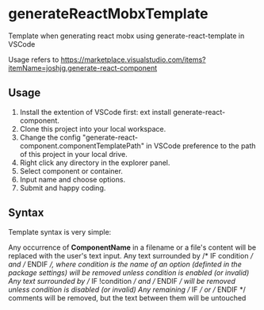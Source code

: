 # generateReactMobxTemplate
Template when generating react mobx using generate-react-template in VSCode

Usage refers to https://marketplace.visualstudio.com/items?itemName=joshjg.generate-react-component

## Usage
1. Install the extention of VSCode first: ext install generate-react-component.
2. Clone this project into your local workspace.
3. Change the config "generate-react-component.componentTemplatePath" in VSCode preference to the path of this project in your local drive.
4. Right click any directory in the explorer panel.
5. Select component or container.
6. Input name and choose options.
7. Submit and happy coding.

## Syntax

Template syntax is very simple:

Any occurrence of __ComponentName__ in a filename or a file's content will be replaced with the user's text input.
Any text surrounded by /* IF condition */ and /* ENDIF */, where condition is the name of an option (definted in the package settings) will be removed unless condition is enabled (or invalid)
Any text surrounded by /* IF !condition */ and /* ENDIF */ will be removed unless condition is disabled (or invalid)
Any remaining /* IF */ or /* ENDIF */ comments will be removed, but the text between them will be untouched
